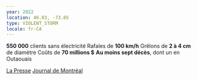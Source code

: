 ```yaml
---
year: 2022
location: 46.03, -73.85
type: VIOLENT_STORM
locale: fr-CA
---
```

**550 000** clients sans électricité
Rafales de **100 km/h**
Grêlons de **2 à 4 cm** de diamètre
Coûts de **70 millions $**
**Au moins sept décès**, dont un en Outaouais

[La Presse](https://www.lapresse.ca/actualites/2022-06-14/orages-et-vents-violents/la-tempete-du-21-mai-aura-coute-70-millions-a-hydro-quebec.php)
[Journal de Montréal](https://www.journaldemontreal.com/2022/05/22/en-images-dur-lendemain-de-tempete-a-quebec)